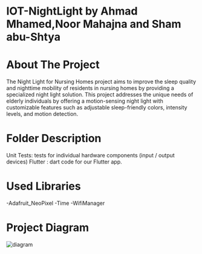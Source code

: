 # IOT-NightLight by Ahmad Mhamed,Noor Mahajna and Sham abu-Shtya
# About The Project
The Night Light for Nursing Homes project aims to improve the sleep quality and nighttime mobility of residents in nursing homes by providing a specialized night light solution. This project addresses the unique needs of elderly individuals by offering a motion-sensing night light with customizable features such as adjustable sleep-friendly colors, intensity levels, and motion detection.
# Folder Description
Unit Tests: tests for individual hardware components (input / output devices)
Flutter : dart code for our Flutter app.
# Used Libraries
-Adafruit_NeoPixel
-Time 
-WifiManager
# Project Diagram
![diagram](https://github.com/MhamedAhmad/IOT-NightLight/assets/158752975/863515c9-f0af-4b67-8df9-7e07f64ce3a5)


